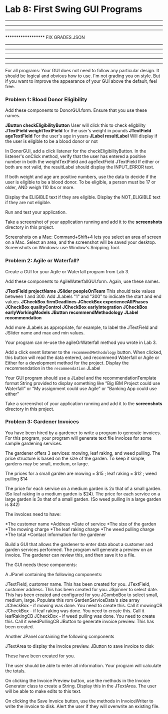 
# Lab 8: First Swing GUI Programs

******************
*****************
****************
****************** FIX GRADES.JSON

*****************
*****************
*****************
*****************
*****************


For all programs: Your GUI does not need to follow any particular design. It should be logical and obvious how to use. I'm not grading you on style. But if you want to improve the appearance of your GUI above the default, feel free. 

### Problem 1: Blood Donor Eligibility

Add these components to DonorGUI.form. Ensure that you use these names.
 
**JButton checkEligibilityButton**        User will click this to check eligbility 
**JTextField weightTextField**            for the user's weight in pounds
**JTextField ageTextField**               For the user's age in years 
**JLabel resultLabel**                    Will display if the user is eligible to be a blood donor or not

In DonorGUI, add a click listener for the checkEligibilityButton. 
In the listener's onClick method, verify that the user has entered a positive number in both the weightTextField and ageTextField JTextField
If either or both are not valid, the resultLabel should display the INPUT_ERROR text.

If both weight and age are positive numbers, use the data to decide if the user is eligible to be a blood donor.
To be eligible, a person must be 17 or older, AND weigh 110 lbs or more.

Display the ELIGIBLE text if they are eligible.
Display the NOT_ELIGIBLE text if they are not eligible.

Run and test your application. 

Take a screenshot of your application running and add it to the **screenshots** directory in this project. 

Screenshots on a Mac: Command+Shift+4 lets you select an area of screen on a Mac. Select an area, and the screenshot will be saved your desktop. 
Screenshots on Windows: use Window's Snipping Tool.


### Problem 2: Agile or Waterfall?

Create a GUI for your Agile or Waterfall program from Lab 3.

Add these components to AgileWaterfallGUI.form. Again, use these names.

**JTextField projectName**
**JSlider peopleOnTeam**  This should take values between 1 and 300. Add JLabels "1" and "300" to indicate the start and end values.
**JCheckBox firmDeadlines**
**JCheckBox experienceAllPhases**
**JCheckBox qualityControl**
**JCheckBox earlyIntegration**
**JCheckBox earlyWorkingModels**
**JButton recommendMethodology**
**JLabel recommendation**

Add more JLabels as appropriate, for example, to label the JTextField and JSlider name and max and min values. 

Your program can re-use the agileOrWaterfall method you wrote in Lab 3. 

Add a click event listener to the `recommendMethodology` button. When clicked, this button will read the data entered, and recommend Waterfall or Agile or Either for a development method for the project. Display the recommendation in the `recommendation` JLabel

Your GUI program should use a JLabel and the recommendationTemplate format String provided to display something like “Big IBM Project could use Waterfall” or “My assignment could use Agile” or "Banking App could use either"

Take a screenshot of your application running and add it to the **screenshots** directory in this project. 


### Problem 3: Gardener Invoices

You have been hired by a gardener to write a program to generate invoices. For this program, your program will generate text file invoices for some sample gardening services.

The gardener offers 3 services: mowing, leaf raking, and weed pulling.
The price structure is based on the size of the garden. To keep it simple, gardens may be small, medium, or large.

The prices for a small garden are mowing = $15 ; leaf raking = $12 ; weed pulling $14

The price for each service on a medium garden is 2x that of a small garden.  (So leaf raking in a medium garden is $24).
The price for each service on a large garden is 3x that of a small garden.   (So weed pulling in a large garden is $42)

 The invoices need to have:
 
 *The customer name
 *Address
 *Date of service
 *The size of the garden
 *The mowing charge 
 *The leaf raking charge
 *The weed pulling charge
 *The total 
 *Contact information for the gardener
 
 
Build a GUI that allows the gardener to enter data about a customer and garden services performed. The program will generate a preview on an invoice. The gardener can review this, and then save it to a file.  

The GUI needs these components:

A JPanel containing the following components:

JTextField, customer name. This has been created for you.
JTextField, customer address. This has been created for you.
JSpinner to select date. This has been created and configured for you
JComboBox to select small, medium, large. Populate this rom GardenServiceData's size array
JCheckBox - if mowing was done. You need to create this. Call it mowingCB
JCheckBox - if leaf raking was done. You need to create this. Call it leafRakingCB
JCheckBox - if weed pulling was done. You need to create this. Call it weedPullingCB
JButton to generate invoice preview. This has been created.

Another JPanel containing the following components

JTextArea to display the invoice preview. 
JButton to save invoice to disk

These have been created for you. 

The user should be able to enter all information. Your program will calculate the totals. 

On clicking the Invoice Preview button, use the methods in the Invoice Generator class to create a String. Display this in the JTextArea.  The user will be able to make edits to this text.

On clicking the Save Invoice button, use the methods in InvoiceWriter to write the invoice to disk. Alert the user if they will overwrite an existing file. 
